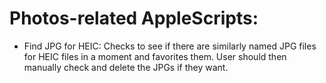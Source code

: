 # Photos-related AppleScripts:

- Find JPG for HEIC: Checks to see if there are similarly named JPG files for HEIC files in a moment and favorites them. User should then manually check and delete the JPGs if they want.
